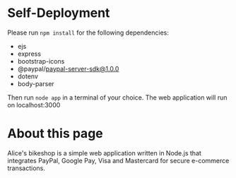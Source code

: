 # Self-Deployment
Please run `npm install` for the following dependencies:
- ejs
- express
- bootstrap-icons
- @paypal/paypal-server-sdk@1.0.0 
- dotenv
- body-parser

Then run `node app` in a terminal of your choice. The web application will run on localhost:3000

# About this page
Alice's bikeshop is a simple web application written in Node.js that integrates PayPal, Google Pay, Visa and Mastercard for secure e-commerce transactions.